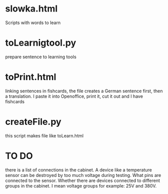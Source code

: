 # slowka.html
Scripts with words to learn
# toLearnigtool.py
prepare sentence to learning tools
# toPrint.html
linking sentences in fishcards, the file creates a German sentence first, then a translation. I paste it into Openoffice, print it, cut it out and I have fishcards
# createFile.py
this script makes file like toLearn.html 
# TO DO
there is a list of connections in the cabinet.   A device like a temperature sensor can be destroyed by too much voltage during testing. What pins are connected to the sensor.
Whether there are devices connected to different groups in the cabinet. I mean voltage groups for example: 25V and 380V.

